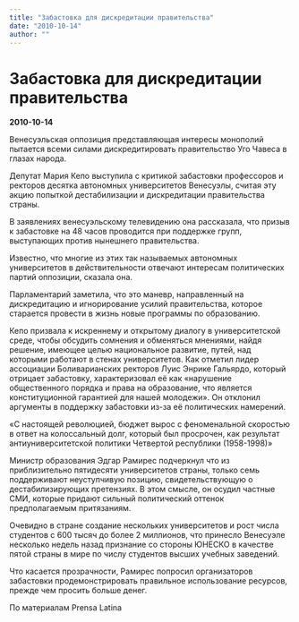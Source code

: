 ```yaml
---
title: "Забастовка для дискредитации правительства"
date: "2010-10-14"
author: ""
---
```


# Забастовка для дискредитации правительства

**2010-10-14** 

Венесуэльская оппозиция представляющая интересы монополий пытается всеми силами дискредитировать правительство Уго Чавеса в глазах народа.

Депутат Мария Кепо выступила с критикой забастовки профессоров и ректоров десятка автономных университетов Венесуэлы, считая эту акцию попыткой дестабилизации и дискредитации правительства страны.

В заявлениях венесуэльскому телевидению она рассказала, что призыв к забастовке на 48 часов проводится при поддержке групп, выступающих против нынешнего правительства.

Известно, что многие из этих так называемых автономных университетов в действительности отвечают интересам политических партий оппозиции, сказала она.

Парламентарий заметила, что это маневр, направленный на дискредитацию и игнорирование усилий правительства, которое старается провести в жизнь новые программы по образованию.

Кепо призвала к искреннему и открытому диалогу в университетской среде, чтобы обсудить сомнения и обменяться мнениями, найдя решение, имеющее целью национальное развитие, путей, над которыми работают в стенах университетов. Как отметил лидер ассоциации Боливарианских ректоров Луис Энрике Гальярдо, который отрицает забастовку, характеризовал её как «нарушение общественного порядка и права на образование, что является конституционной гарантией для нашей молодежи». Он отклонил аргументы в поддержку забастовки из-за её политических намерений.

«С настоящей революцией, бюджет вырос с феноменальной скоростью в ответ на колоссальный долг, который был просрочен, как результат антиуниверситетской политики Четвертой республики (1958-1998)»

Министр образования Эдгар Рамирес подчеркнул что из приблизительно пятидесяти университетов страны, только семь поддерживают неуступчивую позицию, свидетельствующую о дестабилизирующих претензиях. В этом смысле, он осудил частные СМИ, которые придают сильный политический оттенок предполагаемым притязаниям.

Очевидно в стране создание нескольких университетов и рост числа студентов с 600 тысяч до более 2 миллионов, что принесло Венесуэле несколько недель назад признание со стороны ЮНЕСКО в качестве пятой страны в мире по числу студентов высших учебных заведений.

Что касается прозрачности, Рамирес попросил организаторов забастовки продемонстрировать правильное использование ресурсов, прежде чем просить больше денег.

По материалам Prensa Latina